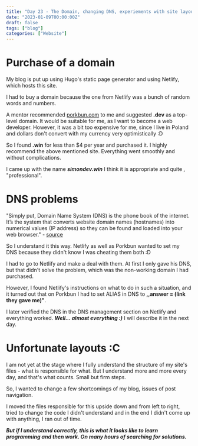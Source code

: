 ```yaml
---
title: "Day 23 - The Domain, changing DNS, experiements with site layouts"
date: "2023-01-09T00:00:00Z"
draft: false
tags: ["blog"]
categories: ["Website"]
---
```


# Purchase of a domain

My blog is put up using Hugo's static page generator and using Netlify, which hosts this site. 

I had to buy a domain because the one from Netlify was a bunch of random words and numbers. 

A mentor recommended [porkbun.com](https://porkbun.com/ "porkbun.com") to me and suggested **.dev** as a top-level domain.
It would be suitable for me, as I want to become a web developer. 
However, it was a bit too expensive for me, since I live in Poland and dollars don't convert with my currency very optimistically :D

So I found **.win** for less than $4 per year and purchased it. I highly recommend the above mentioned site. Everything went smoothly and without complications.

I came up with the name ***simondev.win*** 
I think it is appropriate and quite , "professional".

# DNS problems

"Simply put, Domain Name System (DNS) is the phone book of the internet. It’s the system that converts website domain names (hostnames) into numerical values (IP address) so they can be found and loaded into your web browser." - [source](https://www.pcmag.com/how-to/what-is-dns-how-it-works-domain-name-system "What's DNS")

So I understand it this way. Netlify as well as Porkbun wanted to set my DNS because they didn't know I was cheating them both :D 

I had to go to Netlify and make a deal with them. At first I only gave his DNS, but that didn't solve the problem, which was the non-working domain I had purchased. 

However, I found Netlify's instructions on what to do in such a situation, and it turned out that on Porkbun I had to set ALIAS in DNS to **,,answer = (link they gave me)"**.

I later verified the DNS in the DNS management section on Netlify and everything worked. ***Well... almost everything :)***
I will describe it in the next day.

# Unfortunate layouts :C

I am not yet at the stage where I fully understand the structure of my site's files - what is responsible for what. But I understand more and more every day, and that's what counts. Small but firm steps.

So, I wanted to change a few shortcomings of my blog, issues of post navigation. 

I moved the files responsible for this upside down and from left to right, tried to change the code I didn't understand and in the end I didn't come up with anything, I ran out of time. 

***But if I understand correctly, this is what it looks like to learn programming and then work. On many hours of searching for solutions.***





